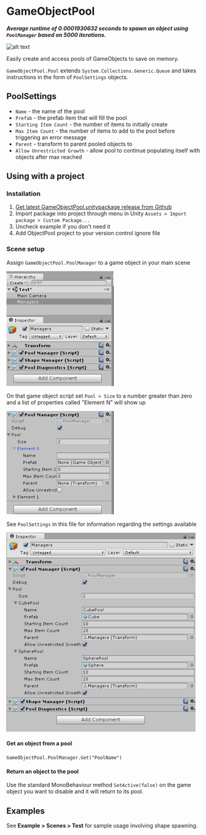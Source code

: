 # GameObjectPool

***Average runtime of 0.0001930632 seconds to spawn an object using `PoolManager` based on 5000 iterations.***

![alt text](Screenshots/example.gif)

Easily create and access pools of GameObjects to save on memory.

`GameObjectPool.Pool` extends `System.Collections.Generic.Queue` and takes
instructions in the form of `PoolSettings` objects.

## PoolSettings

- `Name` - the name of the pool
- `Prefab` - the prefab item that will fill the pool
- `Starting Item Count` - the number of items to initially create
- `Max Item Count` - the number of items to add to the pool before triggering an error message
- `Parent` - transform to parent pooled objects to
- `Allow Unrestricted Growth` - allow pool to continue populating itself with objects after max reached

## Using with a project

### Installation

1. [Get latest GameObjectPool.unitypackage release from Github](https://github.com/mdmnk/GameObjectPool/releases/latest)
2. Import package into project through menu in Unity `Assets > Import package > Custom Package...`
2. Uncheck example if you don't need it
3. Add ObjectPool project to your version control ignore file

### Scene setup

Assign `GameObjectPool.PoolManager` to a game object in your main scene

![alt text](Screenshots/objectpool_manager_inspector_1.png)

On that game object script set `Pool > Size` to a number greater than zero and a list of properties called "Element N" will show up

![alt text](Screenshots/objectpool_manager_inspector_size.png)

See `PoolSettings` in this file for information regarding the settings available

![alt text](Screenshots/objectpool_manager_inspector_2.png)

#### Get an object from a pool

`GameObjectPool.PoolManager.Get("PoolName")`

#### Return an object to the pool

Use the standard MonoBehaviour method `SetActive(false)` on the game object you want to disable and it will return to its pool.

## Examples

See **Example > Scenes > Test** for sample usage involving shape spawning.
